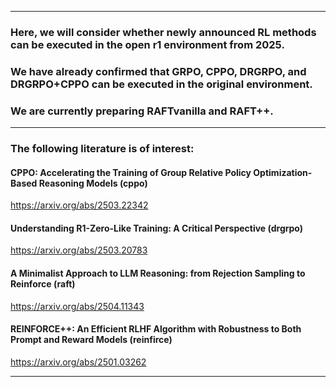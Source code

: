 
---

### Here, we will consider whether newly announced RL methods can be executed in the open r1 environment from 2025.

### We have already confirmed that GRPO, CPPO, DRGRPO, and DRGRPO+CPPO can be executed in the original environment.

### We are currently preparing RAFTvanilla and RAFT++.

---

### The following literature is of interest:

#### CPPO: Accelerating the Training of Group Relative Policy Optimization-Based Reasoning Models (cppo)
https://arxiv.org/abs/2503.22342

#### Understanding R1-Zero-Like Training: A Critical Perspective (drgrpo)
https://arxiv.org/abs/2503.20783

#### A Minimalist Approach to LLM Reasoning: from Rejection Sampling to Reinforce (raft)
https://arxiv.org/abs/2504.11343

#### REINFORCE++: An Efficient RLHF Algorithm with Robustness to Both Prompt and Reward Models (reinfirce)
https://arxiv.org/abs/2501.03262

---
